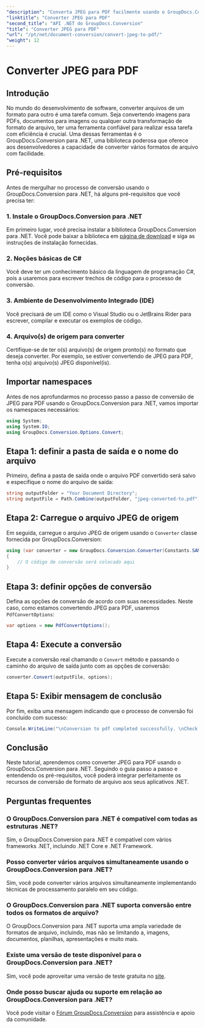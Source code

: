 ```yaml
---
"description": "Converta JPEG para PDF facilmente usando o GroupDocs.Conversion para .NET. Siga nosso guia passo a passo para uma transformação eficiente de formatos de arquivo."
"linktitle": "Converter JPEG para PDF"
"second_title": "API .NET do GroupDocs.Conversion"
"title": "Converter JPEG para PDF"
"url": "/pt/net/document-conversion/convert-jpeg-to-pdf/"
"weight": 12
---
```


# Converter JPEG para PDF

## Introdução
No mundo do desenvolvimento de software, converter arquivos de um formato para outro é uma tarefa comum. Seja convertendo imagens para PDFs, documentos para imagens ou qualquer outra transformação de formato de arquivo, ter uma ferramenta confiável para realizar essa tarefa com eficiência é crucial. Uma dessas ferramentas é o GroupDocs.Conversion para .NET, uma biblioteca poderosa que oferece aos desenvolvedores a capacidade de converter vários formatos de arquivo com facilidade.
## Pré-requisitos
Antes de mergulhar no processo de conversão usando o GroupDocs.Conversion para .NET, há alguns pré-requisitos que você precisa ter:
### 1. Instale o GroupDocs.Conversion para .NET
Em primeiro lugar, você precisa instalar a biblioteca GroupDocs.Conversion para .NET. Você pode baixar a biblioteca em [página de download](https://releases.groupdocs.com/conversion/net/) e siga as instruções de instalação fornecidas.
### 2. Noções básicas de C#
Você deve ter um conhecimento básico da linguagem de programação C#, pois a usaremos para escrever trechos de código para o processo de conversão.
### 3. Ambiente de Desenvolvimento Integrado (IDE)
Você precisará de um IDE como o Visual Studio ou o JetBrains Rider para escrever, compilar e executar os exemplos de código.
### 4. Arquivo(s) de origem para converter
Certifique-se de ter o(s) arquivo(s) de origem pronto(s) no formato que deseja converter. Por exemplo, se estiver convertendo de JPEG para PDF, tenha o(s) arquivo(s) JPEG disponível(is).

## Importar namespaces
Antes de nos aprofundarmos no processo passo a passo de conversão de JPEG para PDF usando o GroupDocs.Conversion para .NET, vamos importar os namespaces necessários:
```csharp
using System;
using System.IO;
using GroupDocs.Conversion.Options.Convert;
```

## Etapa 1: definir a pasta de saída e o nome do arquivo
Primeiro, defina a pasta de saída onde o arquivo PDF convertido será salvo e especifique o nome do arquivo de saída:
```csharp
string outputFolder = "Your Document Directory";
string outputFile = Path.Combine(outputFolder, "jpeg-converted-to.pdf");
```
## Etapa 2: Carregue o arquivo JPEG de origem
Em seguida, carregue o arquivo JPEG de origem usando o `Converter` classe fornecida por GroupDocs.Conversion:
```csharp
using (var converter = new GroupDocs.Conversion.Converter(Constants.SAMPLE_JPEG))
{
    // O código de conversão será colocado aqui
}
```
## Etapa 3: definir opções de conversão
Defina as opções de conversão de acordo com suas necessidades. Neste caso, como estamos convertendo JPEG para PDF, usaremos `PdfConvertOptions`:
```csharp
var options = new PdfConvertOptions();
```
## Etapa 4: Execute a conversão
Execute a conversão real chamando o `Convert` método e passando o caminho do arquivo de saída junto com as opções de conversão:
```csharp
converter.Convert(outputFile, options);
```
## Etapa 5: Exibir mensagem de conclusão
Por fim, exiba uma mensagem indicando que o processo de conversão foi concluído com sucesso:
```csharp
Console.WriteLine("\nConversion to pdf completed successfully. \nCheck output in {0}", outputFolder);
```

## Conclusão
Neste tutorial, aprendemos como converter JPEG para PDF usando o GroupDocs.Conversion para .NET. Seguindo o guia passo a passo e entendendo os pré-requisitos, você poderá integrar perfeitamente os recursos de conversão de formato de arquivo aos seus aplicativos .NET.
## Perguntas frequentes
### O GroupDocs.Conversion para .NET é compatível com todas as estruturas .NET?
Sim, o GroupDocs.Conversion para .NET é compatível com vários frameworks .NET, incluindo .NET Core e .NET Framework.
### Posso converter vários arquivos simultaneamente usando o GroupDocs.Conversion para .NET?
Sim, você pode converter vários arquivos simultaneamente implementando técnicas de processamento paralelo em seu código.
### O GroupDocs.Conversion para .NET suporta conversão entre todos os formatos de arquivo?
O GroupDocs.Conversion para .NET suporta uma ampla variedade de formatos de arquivo, incluindo, mas não se limitando a, imagens, documentos, planilhas, apresentações e muito mais.
### Existe uma versão de teste disponível para o GroupDocs.Conversion para .NET?
Sim, você pode aproveitar uma versão de teste gratuita no [site](https://releases.groupdocs.com/).
### Onde posso buscar ajuda ou suporte em relação ao GroupDocs.Conversion para .NET?
Você pode visitar o [Fórum GroupDocs.Conversion](https://forum.groupdocs.com/c/conversion/11) para assistência e apoio da comunidade.